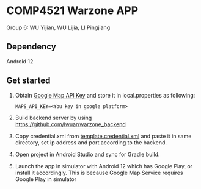 # COMP4521 Warzone APP

Group 6: WU Yijian, WU Lijia, LI Pingjiang

## Dependency

Android 12

## Get started

1. Obtain [Google Map API Key](https://developers.google.com/maps) and store it in local.properties as following:

    ```
    MAPS_API_KEY=<You key in google platform>
    ```

2. Build backend server by using https://github.com/lwuar/warzone_backend

3. Copy credential.xml from [template.credential.xml](./app/src/main/res/values) and paste it in same directory, set ip address and port according to the backend.
4. Open project in Android Studio and sync for Gradle build.
5. Launch the app in simulator with Android 12 which has Google Play, or install it accordingly. This is because Google Map Service requires Google Play in simulator
